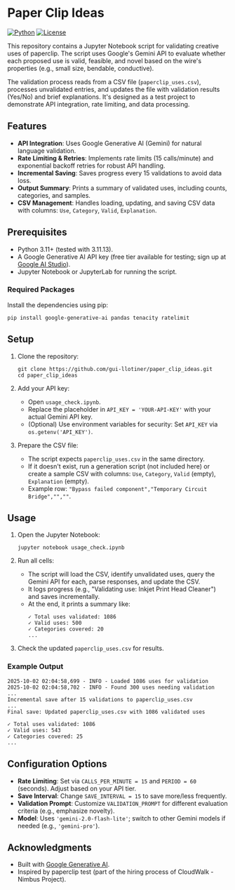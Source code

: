 # Paper Clip Ideas

[![Python](https://img.shields.io/badge/Python-3.11%2B-blue.svg)](https://www.python.org/)
[![License](https://img.shields.io/badge/License-MIT-green.svg)](LICENSE)

This repository contains a Jupyter Notebook script for validating creative uses of paperclip. The script uses Google's Gemini API to evaluate whether each proposed use is valid, feasible, and novel based on the wire's properties (e.g., small size, bendable, conductive).

The validation process reads from a CSV file (`paperclip_uses.csv`), processes unvalidated entries, and updates the file with validation results (Yes/No) and brief explanations. It's designed as a test project to demonstrate API integration, rate limiting, and data processing.

## Features
- **API Integration**: Uses Google Generative AI (Gemini) for natural language validation.
- **Rate Limiting & Retries**: Implements rate limits (15 calls/minute) and exponential backoff retries for robust API handling.
- **Incremental Saving**: Saves progress every 15 validations to avoid data loss.
- **Output Summary**: Prints a summary of validated uses, including counts, categories, and samples.
- **CSV Management**: Handles loading, updating, and saving CSV data with columns: `Use`, `Category`, `Valid`, `Explanation`.

## Prerequisites
- Python 3.11+ (tested with 3.11.13).
- A Google Generative AI API key (free tier available for testing; sign up at [Google AI Studio](https://aistudio.google.com/)).
- Jupyter Notebook or JupyterLab for running the script.

### Required Packages
Install the dependencies using pip:
```
pip install google-generative-ai pandas tenacity ratelimit
```

## Setup
1. Clone the repository:
   ```
   git clone https://github.com/gui-llotiner/paper_clip_ideas.git
   cd paper_clip_ideas
   ```

2. Add your API key:
   - Open `usage_check.ipynb`.
   - Replace the placeholder in `API_KEY = 'YOUR-API-KEY'` with your actual Gemini API key.
   - (Optional) Use environment variables for security: Set `API_KEY` via `os.getenv('API_KEY')`.

3. Prepare the CSV file:
   - The script expects `paperclip_uses.csv` in the same directory.
   - If it doesn't exist, run a generation script (not included here) or create a sample CSV with columns: `Use`, `Category`, `Valid` (empty), `Explanation` (empty).
   - Example row: `"Bypass failed component","Temporary Circuit Bridge","",""`.

## Usage
1. Open the Jupyter Notebook:
   ```
   jupyter notebook usage_check.ipynb
   ```

2. Run all cells:
   - The script will load the CSV, identify unvalidated uses, query the Gemini API for each, parse responses, and update the CSV.
   - It logs progress (e.g., "Validating use: Inkjet Print Head Cleaner") and saves incrementally.
   - At the end, it prints a summary like:
     ```
     ✓ Total uses validated: 1086
     ✓ Valid uses: 500
     ✓ Categories covered: 20
     ...
     ```

3. Check the updated `paperclip_uses.csv` for results.

### Example Output
```
2025-10-02 02:04:58,699 - INFO - Loaded 1086 uses for validation
2025-10-02 02:04:58,702 - INFO - Found 300 uses needing validation
...
Incremental save after 15 validations to paperclip_uses.csv
...
Final save: Updated paperclip_uses.csv with 1086 validated uses

✓ Total uses validated: 1086
✓ Valid uses: 543
✓ Categories covered: 25
...
```

## Configuration Options
- **Rate Limiting**: Set via `CALLS_PER_MINUTE = 15` and `PERIOD = 60` (seconds). Adjust based on your API tier.
- **Save Interval**: Change `SAVE_INTERVAL = 15` to save more/less frequently.
- **Validation Prompt**: Customize `VALIDATION_PROMPT` for different evaluation criteria (e.g., emphasize novelty).
- **Model**: Uses `'gemini-2.0-flash-lite'`; switch to other Gemini models if needed (e.g., `'gemini-pro'`).

## Acknowledgments
- Built with [Google Generative AI](https://ai.google.dev/).
- Inspired by paperclip test (part of the hiring process of CloudWalk - Nimbus Project).
